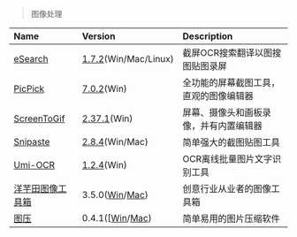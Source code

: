 > 图像处理

| Name                    | Version                              | Description                            |
| :---------------------- | :----------------------------------- | :------------------------------------- |
| [eSearch][ES]           | [1.7.2][ES-Down](Win/Mac/Linux)      | 截屏OCR搜索翻译以图搜图贴图录屏        |
| [PicPick][PP]           | [7.0.2][PP-Down](Win)                | 全功能的屏幕截图工具，直观的图像编辑器 |
| [ScreenToGif][STG]      | [2.37.1][STG-Down](Win)              | 屏幕、摄像头和画板录像，并有内置编辑器 |
| [Snipaste][SP]          | [2.8.4][SP-Down](Win/Mac)            | 简单强大的截图贴图工具                 |
| [Umi-OCR][UO]           | [1.2.4][UO-Down](Win)                | OCR离线批量图片文字识别工具            |
| [洋芋田图像工具箱][YYT] | 3.5.0([Win][YYT-Win]/[Mac][YYT-Mac]) | 创意行业从业者的图像工具箱             |
| [图压][TY]              | 0.4.1([[Win][TY-Win]/[Mac][TY-Mac])  | 简单易用的图片压缩软件                 |

[ES]: https://esearch.vercel.app/ '跳转主页'
[ES-Down]: https://github.com/xushengfeng/eSearch/releases '跳转下载页'
[PP]: https://picpick.app/zh/ '跳转主页'
[PP-Down]: https://picpick.app/zh/download '跳转下载页'
[STG]: https://www.screentogif.com/ '跳转主页'
[STG-Down]: https://github.com/NickeManarin/ScreenToGif/releases '跳转下载页'
[SP]: https://zh.snipaste.com/ '跳转主页'
[SP-Down]: https://zh.snipaste.com/download.html '跳转下载页'
[UO]: https://github.com/hiroi-sora/Umi-OCR '跳转主页'
[UO-Down]: https://github.com/hiroi-sora/Umi-OCR/releases '跳转下载页'
[YYT]: https://www.potatofield.cn/imagetoolkit '跳转主页'
[YYT-Win]: https://files.potatofield.cn/ImageToolkit/Packages/potatofield-image-toolkit-3.5.0.exe '点击下载'
[YYT-Mac]: https://files.potatofield.cn/ImageToolkit/Packages/potatofield-image-toolkit-3.5.0.dmg '点击下载'
[TY]: https://tuya.xinxiao.tech/ '跳转主页'
[TY-Win]: https://haokuai.cdn.tinyservices.net/tuya/%E5%9B%BE%E5%8E%8B%20Setup%200.4.1.exe '点击下载'
[TY-Mac]: https://haokuai.cdn.tinyservices.net/tuya/%E5%9B%BE%E5%8E%8B-0.4.1.dmg '点击下载'
